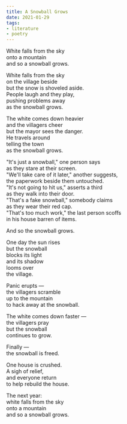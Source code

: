 ```yaml
---
title: A Snowball Grows
date: 2021-01-29
tags: 
- literature
- poetry
---
```


White falls from the sky \
onto a mountain \
and so a snowball grows.
<!-- excerpt -->

White falls from the sky \
on the village beside \
but the snow is shoveled aside. \
People laugh and they play, \
pushing problems away \
as the snowball grows.

The white comes down heavier \
and the villagers cheer \
but the mayor sees the danger. \
He travels around \
telling the town \
as the snowball grows.

"It's just a snowball," one person says \
as they stare at their screen. \
"We'll take care of it later," another suggests, \
the paperwork beside them untouched. \
"It's not going to hit us," asserts a third \
as they walk into their door. \
"That's a fake snowball," somebody claims \
as they wear their red cap. \
"That's too much work," the last person scoffs \
in his house barren of items.

And so the snowball grows.

One day the sun rises \
but the snowball \
blocks its light \
and its shadow \
looms over \
the village.

Panic erupts — \
the villagers scramble \
up to the mountain \
to hack away at the snowball.

The white comes down faster — \
the villagers pray \
but the snowball \
continues to grow.

Finally — \
the snowball is freed.

One house is crushed. \
A sigh of relief, \
and everyone return \
to help rebuild the house.

The next year: \
white falls from the sky \
onto a mountain \
and so a snowball grows.
